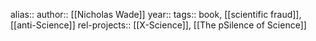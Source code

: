 alias::
author:: [[Nicholas Wade]]
year::
tags:: book, [[scientific fraud]], [[anti-Science]]
rel-projects:: [[X-Science]], [[The pSilence of Science]]

